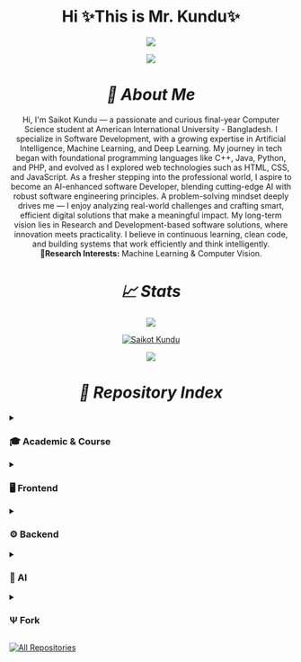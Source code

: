 <!-- heading section -->
<h1 align="center">Hi ✨This is Mr. Kundu✨</h1>
<p align="center">
  <kbd>
    <img src="https://user-images.githubusercontent.com/74038190/225813708-98b745f2-7d22-48cf-9150-083f1b00d6c9.gif" />
  </kbd>
</p>

<!-- profile view badge section -->
<p align="center">
    <img src="https://komarev.com/ghpvc/?username=CodePoint-46615&color=282a36&style=for-the-badge" /> 
</p>

<!-- About Me Section -->

**_<h1 align="center">🎲 About Me </h1>_**

  <p align="center">
  Hi, I'm Saikot Kundu — a passionate and curious final-year Computer Science student at American International University - Bangladesh. I specialize in Software Development, with a growing expertise in Artificial Intelligence, Machine Learning, and Deep Learning. My journey in tech began with foundational programming languages like C++, Java, Python, and PHP, and evolved as I explored web technologies such as HTML, CSS, and JavaScript. As a fresher stepping into the professional world, I aspire to become an AI-enhanced software Developer, blending cutting-edge AI with robust software engineering principles. A problem-solving mindset deeply drives me — I enjoy analyzing real-world challenges and crafting smart, efficient digital solutions that make a meaningful impact. My long-term vision lies in Research and Development-based software solutions, where innovation meets practicality. I believe in continuous learning, clean code, and building systems that work efficiently and think intelligently.<br>
  <b>🔎Research Interests:</b> Machine Learning & Computer Vision.
  </p>

<!-- Stat Section -->

**_<h1 align="center">📈 Stats </h1>_**

   <p align="center"><img src="https://github-readme-stats.vercel.app/api?username=CodePoint-46615&theme=vue-dark&show_icons=true&hide_border=true&count_private=true"/></p>

  <p align="center">
    <a href="https://git.io/streak-stats">
      <img src="https://streak-stats.demolab.com/?user=CodePoint-46615&theme=vue-dark" alt="Saikot Kundu" /> 
    </a>
  </p>

  <p align="center"><img src="https://github-readme-stats.vercel.app/api/top-langs/?username=CodePoint-46615&hide=Hack&theme=vue-dark&layout=compact"/></p>

  <!-- Markdown for the Github Stats -->

  <!-- ![CodePoint-46615's Stats](https://github-readme-stats.vercel.app/api?username=CodePoint-46615&theme=vue-dark&show_icons=true&hide_border=true&count_private=true)

  ![CodePoint-46615's Streak](https://streak-stats.demolab.com/?user=CodePoint-46615&theme=vue-dark)

  ![CodePoint-46615's Top Languages](https://github-readme-stats.vercel.app/api/top-langs/?username=CodePoint-46615&hide=Hack&theme=vue-dark&layout=compact)  -->

<!-- Repositories Section -->

**_<h1 align="center">📝 Repository Index </h1>_**

<!-- Course Related Repo -->
<details close>
  <summary><h3>🎓 Academic & Course</h3></summary>
  <p align="left">
    <a href="https://github.com/CodePoint-46615/AgriPro"><img width="278" src="https://denvercoder1-github-readme-stats.vercel.app/api/pin/?username=CodePoint-46615&repo=AgriPro&theme=react&bg_color=1F222E&title_color=F85D7F&hide_border=true&icon_color=F8D866&show_icons=false" alt="AgriPro"></a>
  </p>
</details>

<!-- Frontend Repo -->
<details close>
  <summary><h3>🖥️ Frontend</h3></summary>
  <p align="left">
    <a href="https://github.com/CodePoint-46615/AgriPro"><img width="278" src="https://denvercoder1-github-readme-stats.vercel.app/api/pin/?username=CodePoint-46615&repo=AgriPro&theme=react&bg_color=1F222E&title_color=F85D7F&hide_border=true&icon_color=F8D866&show_icons=false" alt="AgriPro"></a>
  </p>
</details>

<!-- Backend Repo -->
<details close>
  <summary><h3>⚙️ Backend</h3></summary>
  <p align="left">
    <a href="https://github.com/CodePoint-46615/AgriPro"><img width="278" src="https://denvercoder1-github-readme-stats.vercel.app/api/pin/?username=CodePoint-46615&repo=AgriPro&theme=react&bg_color=1F222E&title_color=F85D7F&hide_border=true&icon_color=F8D866&show_icons=false" alt="AgriPro"></a>
  </p>
</details>

<!-- AI Repo -->
<details close>
  <summary><h3>🤖 AI</h3></summary>
  <p align="left">
    <a href="https://github.com/CodePoint-46615/AgriPro"><img width="278" src="https://denvercoder1-github-readme-stats.vercel.app/api/pin/?username=CodePoint-46615&repo=AgriPro&theme=react&bg_color=1F222E&title_color=F85D7F&hide_border=true&icon_color=F8D866&show_icons=false" alt="AgriPro"></a>
  </p>
</details>

<!-- Forked Repo -->
<details close>
  <summary><h3>Ψ Fork</h3></summary>
  <p align="left">
    <a href="https://github.com/CodePoint-46615/AgriPro"><img width="278" src="https://denvercoder1-github-readme-stats.vercel.app/api/pin/?username=CodePoint-46615&repo=AgriPro&theme=react&bg_color=1F222E&title_color=F85D7F&hide_border=true&icon_color=F8D866&show_icons=false" alt="AgriPro"></a>
  </p>
</details>

<a href="https://github.com/DenverCoder1?tab=repositories&sort=stargazers"><img alt="All Repositories" title="All Repositories" src="https://custom-icon-badges.demolab.com/badge/-Click%20Here%20For%20All%20My%20Repos-1F222E?style=for-the-badge&logoColor=white&logo=repo"/></a>
